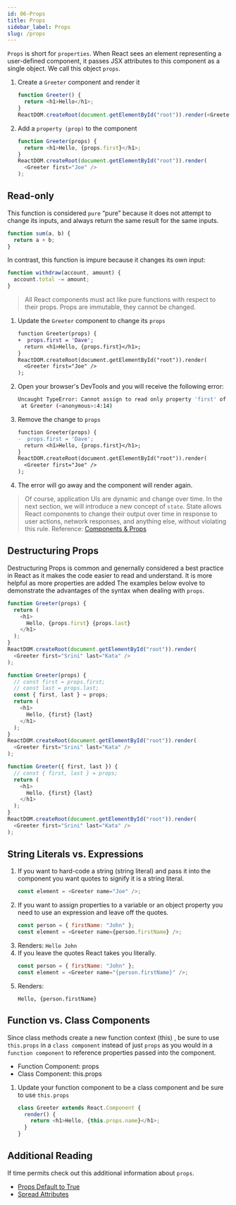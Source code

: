 ```yaml
---
id: 06-Props
title: Props
sidebar_label: Props
slug: /props
---
```


`Props` is short for `properties`. When React sees an element representing a user-defined component, it passes JSX attributes to this component as a single object. We call this object `props`.

1. Create a `Greeter` component and render it

   ```js
   function Greeter() {
     return <h1>Hello</h1>;
   }
   ReactDOM.createRoot(document.getElementById("root")).render(<Greeter />);
   ```

2. Add a `property (prop)` to the component

   ```js
   function Greeter(props) {
     return <h1>Hello, {props.first}</h1>;
   }
   ReactDOM.createRoot(document.getElementById("root")).render(
     <Greeter first="Joe" />
   );
   ```

## Read-only

This function is considered `pure` “pure” because it does not attempt to change its inputs, and always return the same result for the same inputs.

```js
function sum(a, b) {
  return a + b;
}
```

In contrast, this function is impure because it changes its own input:

```js
function withdraw(account, amount) {
  account.total -= amount;
}
```

> All React components must act like pure functions with respect to their props. Props are immutable, they cannot be changed.

1. Update the `Greeter` component to change its `props`
   ```diff
   function Greeter(props) {
   +  props.first = 'Dave';
     return <h1>Hello, {props.first}</h1>;
   }
   ReactDOM.createRoot(document.getElementById("root")).render(
     <Greeter first="Joe" />
   );
   ```
1. Open your browser's DevTools and you will receive the following error:

   ```sh
   Uncaught TypeError: Cannot assign to read only property 'first' of object '#<Object>'
    at Greeter (<anonymous>:4:14)
   ```

1. Remove the change to `props`
   ```diff
   function Greeter(props) {
   -  props.first = 'Dave';
     return <h1>Hello, {props.first}</h1>;
   }
   ReactDOM.createRoot(document.getElementById("root")).render(
     <Greeter first="Joe" />
   );
   ```
1. The error will go away and the component will render again.

> Of course, application UIs are dynamic and change over time. In the next section, we will introduce a new concept of `state`. State allows React components to change their output over time in response to user actions, network responses, and anything else, without violating this rule.
> Reference: [Components & Props](https://reactjs.org/docs/components-and-props.html)

## Destructuring Props

Destructuring Props is common and genernally considered a best practice in React as it makes the code easier to read and understand.
It is more helpful as more properties are added
The examples below evolve to demonstrate the advantages of the syntax when dealing with `props`.

  ```js
  function Greeter(props) {
    return (
      <h1>
        Hello, {props.first} {props.last}
      </h1>
    );
  }
  ReactDOM.createRoot(document.getElementById("root")).render(
    <Greeter first="Srini" last="Kata" />
  );
  ```

  ```js
  function Greeter(props) {
    // const first = props.first;
    // const last = props.last;
    const { first, last } = props;
    return (
      <h1>
        Hello, {first} {last}
      </h1>
    );
  }
  ReactDOM.createRoot(document.getElementById("root")).render(
    <Greeter first="Srini" last="Kata" />
  );
  ```

  ```js
  function Greeter({ first, last }) {
    // const { first, last } = props;
    return (
      <h1>
        Hello, {first} {last}
      </h1>
    );
  }
  ReactDOM.createRoot(document.getElementById("root")).render(
    <Greeter first="Srini" last="Kata" />
  );
  ```

## String Literals vs. Expressions

1. If you want to hard-code a string (string literal) and pass it into the component you want quotes to signify it is a string literal.
   ```js
   const element = <Greeter name="Joe" />;
   ```
2. If you want to assign properties to a variable or an object property you need to use an expression and leave off the quotes.
   ```js
   const person = { firstName: "John" };
   const element = <Greeter name={person.firstName} />;
   ```
3. Renders: `Hello John`
4. If you leave the quotes React takes you literally.
   ```js
   const person = { firstName: "John" };
   const element = <Greeter name="{person.firstName}" />;
   ```
5. Renders:
   ```
   Hello, {person.firstName}
   ```

## Function vs. Class Components

Since class methods create a new function context (this) , be sure to use `this.props`
in a `class component` instead of just `props` as you would in a `function component` to reference properties passed into the component.

- Function Component: props
- Class Component: this.props

1. Update your function component to be a class component and be sure to use `this.props`
   ```js
   class Greeter extends React.Component {
     render() {
       return <h1>Hello, {this.props.name}</h1>;
     }
   }
   ```

<!-- ## Extracting Components -->

## Additional Reading

If time permits check out this additional information about `props`.

- [Props Default to True](https://reactjs.org/docs/jsx-in-depth.html#props-default-to-true)
- [Spread Attributes](https://reactjs.org/docs/jsx-in-depth.html#props-default-to-true)
